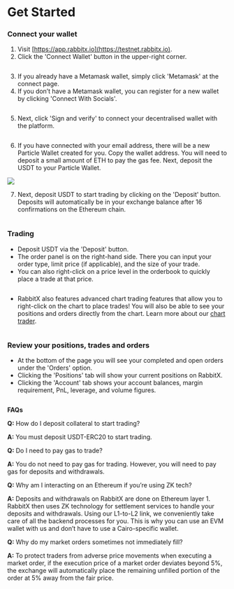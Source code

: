 # Get Started

### **Connect your wallet**

1. Visit [https://app.rabbitx.io](https://testnet.rabbitx.io).
2. Click the 'Connect Wallet' button in the upper-right corner.

<div align="left"><figure><img src=".gitbook/assets/image (1) (1).png" alt=""><figcaption></figcaption></figure></div>

3. If you already have a Metamask wallet, simply click 'Metamask' at the connect page.
4. If you don’t have a Metamask wallet, you can register for a new wallet by clicking 'Connect With Socials'.

<div align="left"><figure><img src=".gitbook/assets/image (2) (1).png" alt=""><figcaption></figcaption></figure></div>

5. Next, click 'Sign and verify' to connect your decentralised wallet with the platform.

<div align="left"><figure><img src=".gitbook/assets/image (3).png" alt=""><figcaption></figcaption></figure></div>

6. If you have connected with your email address, there will be a new Particle Wallet created for you. Copy the wallet address. You will need to deposit a small amount of ETH to pay the gas fee. Next, deposit the USDT to your Particle Wallet.

![](https://lh7-us.googleusercontent.com/YVoNKn5C5R4vxfPMo4DaJEUbzc-IH1FKbrfnUabldXYmg4kdM0Xoa8yBx8rOCXS0nW35KAU4e3wwEQnxaybgZGW_bfAckFhl_dCrlsLGw4ip7laWTiG1_A399hStPYFPcep3Fi7p0gGOxSnaQePR8V0)

7. Next, deposit USDT to start trading by clicking on the 'Deposit' button. Deposits will automatically be in your exchange balance after 16 confirmations on the Ethereum chain.

<div align="left"><figure><img src=".gitbook/assets/image (4).png" alt=""><figcaption></figcaption></figure></div>

### **Trading**

* Deposit USDT via the 'Deposit' button.
* The order panel is on the right-hand side. There you can input your order type, limit price (if applicable), and the size of your trade.
* You can also right-click on a price level in the orderbook to quickly place a trade at that price.&#x20;

<div align="left"><figure><img src=".gitbook/assets/image (5).png" alt=""><figcaption></figcaption></figure></div>

* RabbitX also features advanced chart trading features that allow you to right-click on the chart to place trades! You will also be able to see your positions and orders directly from the chart. Learn more about our [chart trader](chart-trader.md).

<figure><img src=".gitbook/assets/image (27).png" alt=""><figcaption></figcaption></figure>

### **Review your positions, trades and orders**

* At the bottom of the page you will see your completed and open orders under the 'Orders' option.
* Clicking the 'Positions' tab will show your current positions on RabbitX.
* Clicking the 'Account' tab shows your account balances, margin requirement, PnL, leverage, and volume figures.

<figure><img src=".gitbook/assets/image (6).png" alt=""><figcaption></figcaption></figure>

**FAQs**

**Q:** How do I deposit collateral to start trading?

**A:** You must deposit USDT-ERC20 to start trading.

**Q:** Do I need to pay gas to trade?

**A:** You do not need to pay gas for trading. However, you will need to pay gas for deposits and withdrawals.

**Q:** Why am I interacting on an Ethereum if you’re using ZK tech?

**A:** Deposits and withdrawals on RabbitX are done on Ethereum layer 1. RabbitX then uses ZK technology for settlement services to handle your deposits and withdrawals. Using our L1-to-L2 link, we conveniently take care of all the backend processes for you. This is why you can use an EVM wallet with us and don’t have to use a Cairo-specific wallet.&#x20;

**Q:** Why do my market orders sometimes not immediately fill?

**A:** To protect traders from adverse price movements when executing a market order, if the execution price of a market order deviates beyond 5%, the exchange will automatically place the remaining unfilled portion of the order at 5% away from the fair price.
